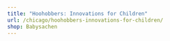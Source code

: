 ```yaml
---
title: "Hoohobbers: Innovations for Children"
url: /chicago/hoohobbers-innovations-for-children/
shop: Babysachen
---
```

